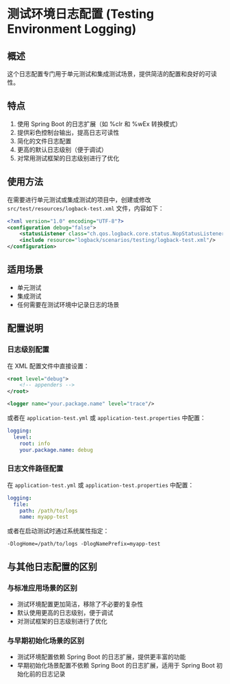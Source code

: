 # 测试环境日志配置 (Testing Environment Logging)

## 概述

这个日志配置专门用于单元测试和集成测试场景，提供简洁的配置和良好的可读性。

## 特点

1. 使用 Spring Boot 的日志扩展（如 %clr 和 %wEx 转换模式）
2. 提供彩色控制台输出，提高日志可读性
3. 简化的文件日志配置
4. 更高的默认日志级别（便于调试）
5. 对常用测试框架的日志级别进行了优化

## 使用方法

在需要进行单元测试或集成测试的项目中，创建或修改 `src/test/resources/logback-test.xml` 文件，内容如下：

```xml
<?xml version="1.0" encoding="UTF-8"?>
<configuration debug="false">
    <statusListener class="ch.qos.logback.core.status.NopStatusListener"/>
    <include resource="logback/scenarios/testing/logback-test.xml"/>
</configuration>
```

## 适用场景

- 单元测试
- 集成测试
- 任何需要在测试环境中记录日志的场景

## 配置说明

### 日志级别配置

在 XML 配置文件中直接设置：

```xml
<root level="debug">
    <!-- appenders -->
</root>

<logger name="your.package.name" level="trace"/>
```

或者在 `application-test.yml` 或 `application-test.properties` 中配置：

```yaml
logging:
  level:
    root: info
    your.package.name: debug
```

### 日志文件路径配置

在 `application-test.yml` 或 `application-test.properties` 中配置：

```yaml
logging:
  file:
    path: /path/to/logs
    name: myapp-test
```

或者在启动测试时通过系统属性指定：

```
-DlogHome=/path/to/logs -DlogNamePrefix=myapp-test
```

## 与其他日志配置的区别

### 与标准应用场景的区别

- 测试环境配置更加简洁，移除了不必要的复杂性
- 默认使用更高的日志级别，便于调试
- 对测试框架的日志级别进行了优化

### 与早期初始化场景的区别

- 测试环境配置依赖 Spring Boot 的日志扩展，提供更丰富的功能
- 早期初始化场景配置不依赖 Spring Boot 的日志扩展，适用于 Spring Boot 初始化前的日志记录